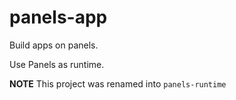 # panels-app

Build apps on panels.

Use Panels as runtime.

**NOTE** This project was renamed into `panels-runtime`
